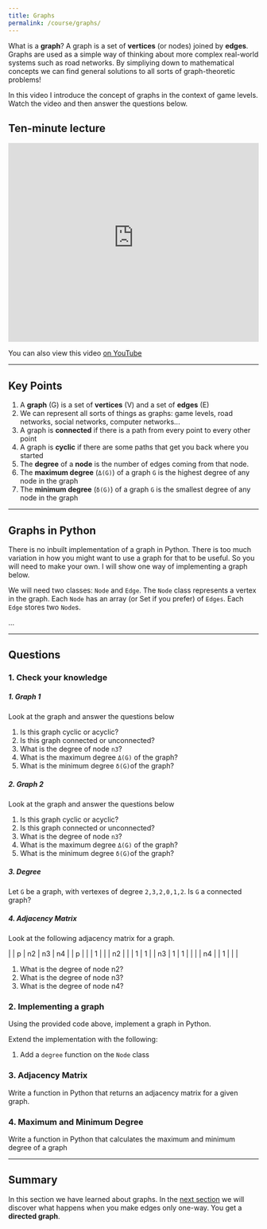 ```yaml
---
title: Graphs
permalink: /course/graphs/
---
```


What is a **graph**? A graph is a set of **vertices** (or nodes) joined by **edges**. Graphs are used as a simple way of thinking about more complex real-world systems such as road networks. By simpliying down to mathematical concepts we can find general solutions to all sorts of graph-theoretic problems!

In this video I introduce the concept of graphs in the context of game levels. Watch the video and then answer the questions below.

## Ten-minute lecture

<iframe width="100%" height="400px" src="https://www.youtube-nocookie.com/embed/X_f8upZKcKc" frameborder="0" allow="accelerometer; autoplay; encrypted-media; gyroscope; picture-in-picture" allowfullscreen></iframe>

You can also view this video [on YouTube](https://youtu.be/X_f8upZKcKc)

---

## Key Points

1. A **graph** (G) is a set of **vertices** (V) and a set of **edges** (E)
2. We can represent all sorts of things as graphs: game levels, road networks, social networks, computer networks...
4. A graph is **connected** if there is a path from every point to every other point
5. A graph is **cyclic** if there are some paths that get you back where you started
6. The **degree** of a **node** is the number of edges coming from that node.
7. The **maximum degree** (`Δ(G)`) of a graph `G` is the highest degree of any node in the graph
8. The **minimum degree** (`δ(G)`) of a graph `G` is the smallest degree of any node in the graph

---

## Graphs in Python

There is no inbuilt implementation of a graph in Python. There is too much variation in how you might want to use a graph for that to be useful. So you will need to make your own. I will show one way of implementing a graph below. 

We will need two classes: `Node` and `Edge`. The `Node` class represents a vertex in the graph. Each `Node` has an array (or Set if you prefer) of `Edges`. Each `Edge` stores two `Node`s.

...


---

## Questions

### 1. Check your knowledge

##### 1. Graph 1

Look at the graph and answer the questions below

1. Is this graph cyclic or acyclic?
2. Is this graph connected or unconnected?
3. What is the degree of node `n3`?
4. What is the maximum degree `Δ(G)` of the graph?
5. What is the minimum degree `δ(G)`of the graph?


##### 2. Graph 2

Look at the graph and answer the questions below

1. Is this graph cyclic or acyclic?
2. Is this graph connected or unconnected?
3. What is the degree of node `n3`?
4. What is the maximum degree `Δ(G)` of the graph?
5. What is the minimum degree `δ(G)`of the graph?

##### 3. Degree

Let `G` be a graph, with vertexes of degree `2,3,2,0,1,2`. Is `G` a connected graph?

##### 4. Adjacency Matrix

Look at the following adjacency matrix for a graph.

|    | p | n2 | n3 | n4 |
| p  |   |    | 1  |    |
| n2 |   |    | 1  |  1 |
| n3 | 1 | 1  |    |    |
| n4 |   | 1  |    |    |

1. What is the degree of node n2?
1. What is the degree of node n3?
1. What is the degree of node n4?

### 2. Implementing a graph

Using the provided code above, implement a graph in Python.

Extend the implementation with the following:
1. Add a `degree` function on the `Node` class

### 3. Adjacency Matrix

Write a function in Python that returns an adjacency matrix for a given graph.

### 4. Maximum and Minimum Degree

Write a function in Python that calculates the maximum and minimum degree of a graph

---

## Summary

In this section we have learned about graphs. In the [next section](../directed-graphs/) we will discover what happens when you make edges only one-way. You get a **directed graph**.